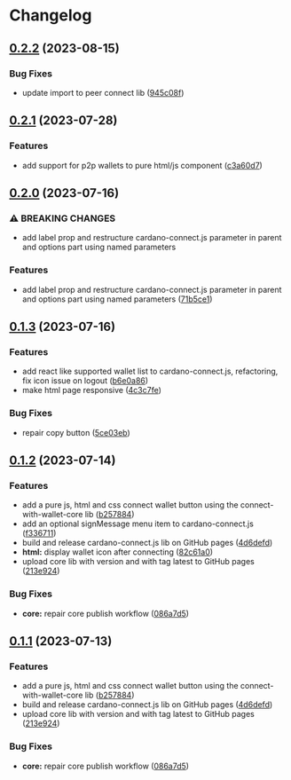 # Changelog

## [0.2.2](https://github.com/cardano-foundation/cardano-connect-with-wallet/compare/cardano-connect-js-v0.2.1...cardano-connect-js-v0.2.2) (2023-08-15)


### Bug Fixes

* update import to peer connect lib ([945c08f](https://github.com/cardano-foundation/cardano-connect-with-wallet/commit/945c08fa5ea7e792389a9d6457a48c7288f4a963))

## [0.2.1](https://github.com/cardano-foundation/cardano-connect-with-wallet/compare/cardano-connect-js-v0.2.0...cardano-connect-js-v0.2.1) (2023-07-28)


### Features

* add support for p2p wallets to pure html/js component ([c3a60d7](https://github.com/cardano-foundation/cardano-connect-with-wallet/commit/c3a60d729159002ac49ddfcca58a61b22c6ed214))

## [0.2.0](https://github.com/cardano-foundation/cardano-connect-with-wallet/compare/cardano-connect-js-v0.1.3...cardano-connect-js-v0.2.0) (2023-07-16)


### ⚠ BREAKING CHANGES

* add label prop and restructure cardano-connect.js parameter in parent and options part using named parameters

### Features

* add label prop and restructure cardano-connect.js parameter in parent and options part using named parameters ([71b5ce1](https://github.com/cardano-foundation/cardano-connect-with-wallet/commit/71b5ce11927d2a41fe91dbbe3e281b0affc3d2c2))

## [0.1.3](https://github.com/cardano-foundation/cardano-connect-with-wallet/compare/cardano-connect-js-v0.1.2...cardano-connect-js-v0.1.3) (2023-07-16)


### Features

* add react like supported wallet list to cardano-connect.js, refactoring, fix icon issue on logout ([b6e0a86](https://github.com/cardano-foundation/cardano-connect-with-wallet/commit/b6e0a86c66dcc9196bd7e3a839d5bf26f8a9cb75))
* make html page responsive ([4c3c7fe](https://github.com/cardano-foundation/cardano-connect-with-wallet/commit/4c3c7fee227f3c087f6c78e56230edfaba35cd4d))


### Bug Fixes

* repair copy button ([5ce03eb](https://github.com/cardano-foundation/cardano-connect-with-wallet/commit/5ce03eb980d7a85c24f95e1a05b585667ada8b36))

## [0.1.2](https://github.com/cardano-foundation/cardano-connect-with-wallet/compare/cardano-connect-js-v0.1.1...cardano-connect-js-v0.1.2) (2023-07-14)


### Features

* add a pure js, html and css connect wallet button using the connect-with-wallet-core lib ([b257884](https://github.com/cardano-foundation/cardano-connect-with-wallet/commit/b25788439346076c7b86dafe14a93a5117da6519))
* add an optional signMessage menu item to cardano-connect.js ([f336711](https://github.com/cardano-foundation/cardano-connect-with-wallet/commit/f33671122435e61c26df6a6803de2e1369491995))
* build and release cardano-connect.js lib on GitHub pages ([4d6defd](https://github.com/cardano-foundation/cardano-connect-with-wallet/commit/4d6defd19ac2ddc3c51d794af2593625ab141b47))
* **html:** display wallet icon after connecting ([82c61a0](https://github.com/cardano-foundation/cardano-connect-with-wallet/commit/82c61a0813f5c16bc5895239185acbe02e86a0ab))
* upload core lib with version and with tag latest to GitHub pages ([213e924](https://github.com/cardano-foundation/cardano-connect-with-wallet/commit/213e9243e34b61f63f13296abd06cadefc77776b))


### Bug Fixes

* **core:** repair core publish workflow ([086a7d5](https://github.com/cardano-foundation/cardano-connect-with-wallet/commit/086a7d5988325e24be729b51939e212293ad0329))

## [0.1.1](https://github.com/cardano-foundation/cardano-connect-with-wallet/compare/v0.1.0...v0.1.1) (2023-07-13)


### Features

* add a pure js, html and css connect wallet button using the connect-with-wallet-core lib ([b257884](https://github.com/cardano-foundation/cardano-connect-with-wallet/commit/b25788439346076c7b86dafe14a93a5117da6519))
* build and release cardano-connect.js lib on GitHub pages ([4d6defd](https://github.com/cardano-foundation/cardano-connect-with-wallet/commit/4d6defd19ac2ddc3c51d794af2593625ab141b47))
* upload core lib with version and with tag latest to GitHub pages ([213e924](https://github.com/cardano-foundation/cardano-connect-with-wallet/commit/213e9243e34b61f63f13296abd06cadefc77776b))


### Bug Fixes

* **core:** repair core publish workflow ([086a7d5](https://github.com/cardano-foundation/cardano-connect-with-wallet/commit/086a7d5988325e24be729b51939e212293ad0329))
